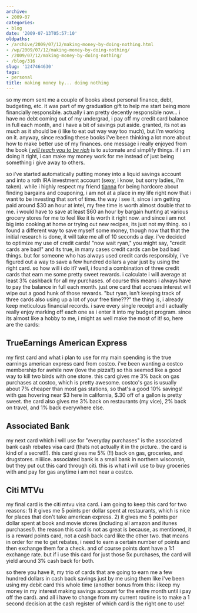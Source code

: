 ```yaml
---
archive:
- 2009-07
categories:
- blog
date: '2009-07-13T05:57:10'
oldpaths:
- /archive/2009/07/12/making-money-by-doing-nothing.html
- /wp/2009/07/12/making-money-by-doing-nothing/
- /2009/07/12/making-money-by-doing-nothing/
- /blog/316
slug: '1247464630'
tags:
- personal
title: making money by... doing nothing
---
```


so my mom sent me a couple of books about personal finance, debt,
budgeting, etc. it was part of my graduation gift to help me start being
more financially responsible. actually i am pretty decently responsible
now... i have no debt coming out of my undergrad, i pay off my credit card
balance in full each month, and i have a bit of savings put aside.
granted, its not as much as it should be (i like to eat out way way too
much), but i'm working on it. anyway, since reading these books i've been
thinking a lot more about how to make better use of my finances. one
message i really enjoyed from the book _[i will teach you to be rich][1]_
is to automate and simplify things. if i am doing it right, i can make my
money work for me instead of just being something i give away to others.

so i've started automatically putting money into a liquid savings account
and into a roth IRA investment account (sexy, i know, but sorry ladies,
i'm taken). while i highly respect my friend [tianna][2] for being
hardcore about finding bargains and couponing, i am not at a place in my
life right now that i want to be investing that sort of time. the way
i see it, since i am getting paid around $30 an hour at intel, my free
time is worth almost double that to me. i would have to save at least $60
an hour by bargain hunting at various grocery stores for me to feel like
it is worth it right now. and since i am not big into cooking at home or
trying out new recipes, its just not my thing. so i found a different way
to save myself some money, though now that that the initial research is
done, it will take me all of 10 seconds a day. i've decided to optimize my
use of credit cards! "now wait ryan," you might say, "credit cards are
bad!" and its true, in many cases credit cards can be bad bad things. but
for someone who has always used credit cards responsibly, i've figured out
a way to save a few hundred dollars a year just by using the right card.
so how will i do it? well, i found a combination of three credit cards
that earn me some pretty sweet rewards. i calculate i will average at
least 3% cashback for all my purchases. of course this means i always have
to pay the balance in full each month. just one card that accrues interest
will wipe out a good hunk of those rewards. "but ryan, isn't keeping track
of three cards also using up a lot of your free time???" the thing is,
i already keep meticulous financial records. i save every single receipt
and i actually really enjoy marking off each one as i enter it into my
budget program. since its almost like a hobby to me, i might as well make
the most of it! so, here are the cards:

## TrueEarnings American Express ##

my first card and what i plan to use for my main spending is the true
earnings american express card from costco. i've been wanting a costco
membership for awhile now (love the pizza!!) so this seemed like a good
way to kill two birds with one stone. this card gives me 3% back on gas
purchases at costco, which is pretty awesome. costco's gas is usually
about 7% cheaper than most gas stations, so that's a good 10% savings!
with gas hovering near $3 here in california, $.30 off of a gallon is
pretty sweet. the card also gives me 3% back on restaurants (my vice), 2%
back on travel, and 1% back everywhere else.

## Associated Bank ##

my next card which i will use for "everyday purchases" is the associated
bank cash rebates visa card (thats not actually it in the picture.. the
card is kind of a secret!!). this card gives me 5% (!!) back on gas,
groceries, and drugstores. niiiiice. associated bank is a small bank in
northern wisconsin, but they put out this card through citi. this is what
i will use to buy groceries with and pay for gas anytime i am not near
a costco.

## Citi MTVu ##

my final card is the citi mtvu visa card. i am going to keep this card for
two reasons: 1) it gives me 5 points per dollar spent at restaurants,
which is nice for places that don't take american express. 2) it gives me
5 points per dollar spent at book and movie stores (including all amazon
and itunes purchases!). the reason this card is not as great is because,
as mentioned, it is a reward points card, not a cash back card like the
other two. that means in order for me to get rebates, i need to earn
a certain number of points and then exchange them for a check. and of
course points dont have a 1:1 exchange rate. but if i use this card for
just those 5x purchases, the card will yield around 3% cash back for both.

so there you have it, my trio of cards that are going to earn me a few
hundred dollars in cash back savings just by me using them like i've been
using my debit card this whole time (another bonus from this: i keep my
money in my interest making savings account for the entire month until
i pay off the card). and all i have to change from my current routine is
to make a 1 second decision at the cash register of which card is the
right one to use!

[1]: http://www.iwillteachyoutoberich.com/
[2]: http://provopennypincher.blogspot.com/

